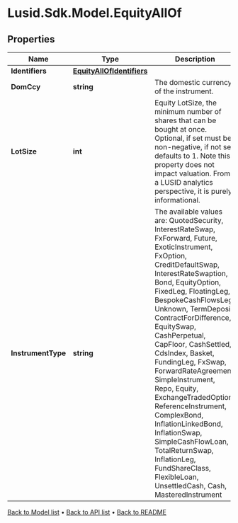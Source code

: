 # Lusid.Sdk.Model.EquityAllOf

## Properties

Name | Type | Description | Notes
------------ | ------------- | ------------- | -------------
**Identifiers** | [**EquityAllOfIdentifiers**](EquityAllOfIdentifiers.md) |  | [optional] 
**DomCcy** | **string** | The domestic currency of the instrument. | 
**LotSize** | **int** | Equity LotSize, the minimum number of shares that can be bought at once.  Optional, if set must be non-negative, if not set defaults to 1.    Note this property does not impact valuation. From a LUSID analytics perspective, it is purely informational. | [optional] 
**InstrumentType** | **string** | The available values are: QuotedSecurity, InterestRateSwap, FxForward, Future, ExoticInstrument, FxOption, CreditDefaultSwap, InterestRateSwaption, Bond, EquityOption, FixedLeg, FloatingLeg, BespokeCashFlowsLeg, Unknown, TermDeposit, ContractForDifference, EquitySwap, CashPerpetual, CapFloor, CashSettled, CdsIndex, Basket, FundingLeg, FxSwap, ForwardRateAgreement, SimpleInstrument, Repo, Equity, ExchangeTradedOption, ReferenceInstrument, ComplexBond, InflationLinkedBond, InflationSwap, SimpleCashFlowLoan, TotalReturnSwap, InflationLeg, FundShareClass, FlexibleLoan, UnsettledCash, Cash, MasteredInstrument | 

[Back to Model list](../README.md#documentation-for-models) &#8226; [Back to API list](../README.md#documentation-for-api-endpoints) &#8226; [Back to README](../README.md)

